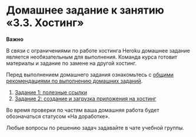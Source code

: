 # Домашнее задание к занятию «3.3. Хостинг»

**Важно** 

В связи с ограничениями по работе хостинга Heroku домашнее задание является необязательным для выполнения. Команда курса готовит материалы и задание по замене на другой хостинг.

Перед выполнением домашнего задания ознакомьтесь с [общими рекомендациями по выполнению домашних заданий](../homework.md).

1. [Задание 1: полезные ссылки](./exercise-01.md)
1. [Задание 2: создание и загрузка приложения на хостинг](./exercise-02.md)

Во время проверки по частям ваша домашняя работа будет обозначаться статусом «На доработке». 

Любые вопросы по решению задач задавайте в чате учебной группы.
